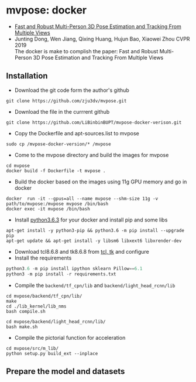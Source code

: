 # mvpose: docker #

* [Fast and Robust Multi-Person 3D Pose Estimation and Tracking From Multiple Views](https://openaccess.thecvf.com/content_CVPR_2019/papers/Dong_Fast_and_Robust_Multi-Person_3D_Pose_Estimation_From_Multiple_Views_CVPR_2019_paper.pdf)  
* Junting Dong, Wen Jiang, Qixing Huang, Hujun Bao, Xiaowei Zhou CVPR 2019  
The docker is make to complish the paper: Fast and Robust Multi-Person 3D Pose Estimation and Tracking From Multiple Views  

## Installation
* Download the git code form the author's github
```linux
git clone https://github.com/zju3dv/mvpose.git 
```
* Download the file in the currrent github
```linux
git clone https://github.com/LiBinbinBUPT/mvpose-docker-verison.git
```
* Copy the Dockerfile and apt-sources.list to mvpose
```linux
sudo cp /mvpose-docker-version/* /mvpose
```
* Come to the mvpose directory and build the images for mvpose
```linux
cd mvpose
docker build -f Dockerfile -t mvpose .
```
* Build the docker based on the images using 11g GPU memory and go in docker
```linux
docker  run -it --gpus=all --name mvpose --shm-size 11g -v path/to/mvpose:/mvpose mvpose /bin/bash
docker exec -it mvpose /bin/bash
```
* Install [python3.6.3](https://www.python.org/downloads/release/python-363/) for your docker and install pip and some libs
```linux
apt-get install -y python3-pip && python3.6 -m pip install --upgrade pip
apt-get update && apt-get install -y libsm6 libxext6 libxrender-dev
```
* Download tcl8.6.8 and tk8.6.8 from [tcl, tk](http://www.tcl.tk/software/tcltk/download.html) and configure
* Install the requirements
```python
python3.6 -m pip install ipython sklearn Pillow==6.1
python3 -m pip install -r requirements.txt 
```
* Compile the `backend/tf_cpn/lib` and `backend/light_head_rcnn/lib`
```linux
cd mvpose/backend/tf_cpn/lib/
make
cd ./lib_kernel/lib_nms
bash compile.sh
```
```linux
cd mvpose/backend/light_head_rcnn/lib/
bash make.sh
```
* Compile the pictorial function for acceleration
```linux
cd mvpose/src/m_lib/
python setup.py build_ext --inplace
```
## Prepare the model and datasets



